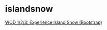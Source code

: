 # islandsnow
[WOD 1/2/3: Experience Island Snow (Bootstrap)](https://courses.ics.hawaii.edu/ics314s25/morea/ui-frameworks/experience-islandsnow-bootstrap.html)

